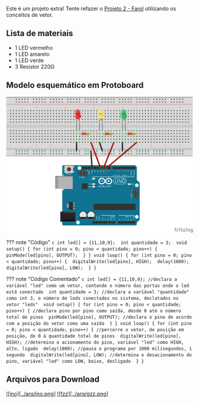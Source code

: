 Este é um projeto extra! Tente refazer o [Projeto 2 - Farol](Projetos/PROJETO02-FAROL.md) utilizando os conceitos de vetor.

## Lista de materiais

 - 1 LED vermelho
 - 1 LED amarelo
 - 1 LED verde
 - 3 Resistor 220Ω

## Modelo esquemático em Protoboard

![Modelo esquemático][proj2png]

??? note "Código"
    ```c
    int led[] = {11,10,9}; 
	int quantidade = 3; 
	void setup() {
  		for (int pino = 0; pino < quantidade; pino++) { 
    		pinMode(led[pino], OUTPUT); 
  		}
	}
	void loop() {
  		for (int pino = 0; pino < quantidade; pino++) { 
    	digitalWrite(led[pino], HIGH); 
    	delay(1000); 
    	digitalWrite(led[pino], LOW); 
  		}
	}
    ```

??? note "Código Comentado"
    ```c
    int led[] = {11,10,9}; //declara a variável "led" como um vetor, contendo o número das portas onde o led está conectado 
	int quantidade = 3; //declara a variável "quantidade" como int 3, o número de leds conectados no sistema, declatados no vetor "leds" 
	void setup() {
  		for (int pino = 0; pino < quantidade; pino++) { //declara pino por pino como saída, desde 0 até o número total de pinos 
    		pinMode(led[pino], OUTPUT); //declara o pino de acordo com a posição do vetor como uma saída 
  		}
	}
	void loop() {
  		for (int pino = 0; pino < quantidade; pino++) { //percorre o vetor, de posição em posição, do 0 à quantidade total de pinos 
    	digitalWrite(led[pino], HIGH); //determina o acionamento do pino, variável "led" como HIGH, alto, ligado 
    	delay(1000); //pausa o programa por 1000 milisegundos, 1 segundo 
    	digitalWrite(led[pino], LOW); //determina o desacionamento do pino, variável "led" como LOW, baixo, desligado 
  		}
	}
    ```

## Arquivos para Download


[![ino][../arq/ino.png]][proj17ino]          [![fzz][../arq/gzz.png]][proj17fzz]




[proj17ino]: ../arq/proj17.ino
[proj17fzz]: ../arq/proj17.fzz
[proj2png]: ../arq/proj2.png
